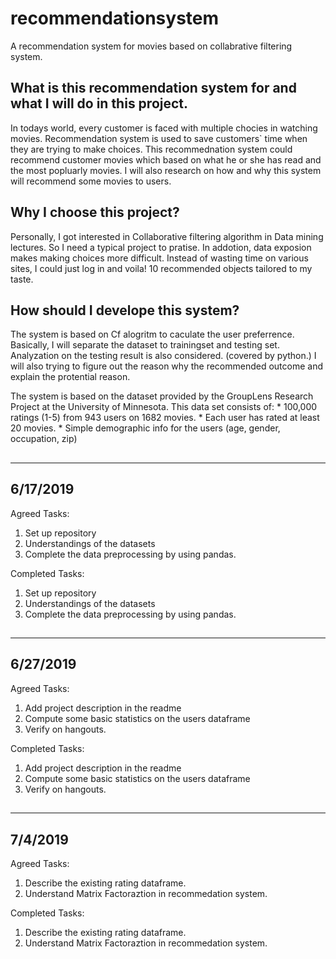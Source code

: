 # recommendationsystem
A recommendation system for movies based on collabrative filtering system.

## What is this recommendation system for and what I will do in this project.
  In todays world, every customer is faced with multiple chocies in watching movies. Recommendation system is used to save customers` time when they are trying to make choices.
  This recommednation system could recommend customer movies which based on what he or she has read and the most popluarly movies.
  I will also research on how and why this system will recommend some movies to users. 
## Why I choose this project?
  Personally, I got interested in Collaborative filtering algorithm in Data mining lectures. So I need a typical project to pratise.
  In addotion, data exposion makes making choices more difficult. Instead of wasting time on various sites, I could just log in and voila! 10 recommended objects tailored to my taste.
## How should I develope this system?
 The system is based on Cf alogritm to caculate the user preferrence. Basically, I will separate the dataset to trainingset and testing set. Analyzation on the testing result is also considered. (covered by python.)
 I will also trying to figure out the reason why the recommended outcome and explain the protential reason.
 
  The system is based on the dataset provided by the GroupLens Research Project
at the University of Minnesota.
   This data set consists of:
	 * 100,000 ratings (1-5) from 943 users on 1682 movies. 
	 * Each user has rated at least 20 movies. 
         * Simple demographic info for the users (age, gender, occupation, zip)
##
---------------------
## 6/17/2019 

Agreed Tasks:
1. Set up repository 
2. Understandings of the datasets 
3. Complete the data preprocessing by using pandas. 

Completed Tasks:
1. Set up repository 
2. Understandings of the datasets 
3. Complete the data preprocessing by using pandas. 
##
---------------------
## 6/27/2019 

Agreed Tasks:
1. Add project description in the readme
2. Compute some basic statistics on the users dataframe
3. Verify on hangouts.

Completed Tasks:
1. Add project description in the readme
2. Compute some basic statistics on the users dataframe
3. Verify on hangouts. 
##
---------------------
## 7/4/2019
Agreed Tasks:
1. Describe the existing rating dataframe.
2. Understand Matrix Factoraztion in recommedation system.

Completed Tasks:
1. Describe the existing rating dataframe.
2. Understand Matrix Factoraztion in recommedation system.
##
